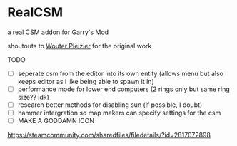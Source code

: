 # RealCSM
 a real CSM addon for Garry's Mod
 
shoutouts to [Wouter Pleizier](https://www.youtube.com/channel/UCgWgnUhgP6HK8tN2Tp85jxw) for the original work

TODO
* [ ] seperate csm from the editor into its own entity (allows menu but also keeps editor as i like being able to spawn it in)
* [ ] performance mode for lower end computers (2 rings only but same ring size?? idk)
* [ ] research better methods for disabling sun (if possible, I doubt)
* [ ] hammer intergration so map makers can specify settings for the csm
* [ ] MAKE A GODDAMN ICON 
 
https://steamcommunity.com/sharedfiles/filedetails/?id=2817072898
